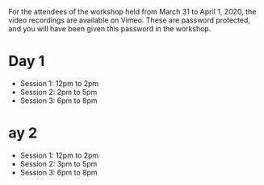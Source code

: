 For the attendees of the workshop held from March 31 to April 1, 2020, the video recordings are available on Vimeo.
These are password protected, and you will have been given this password in the workshop.

# Day 1

* Session 1: 12pm to 2pm
* Session 2: 2pm to 5pm
* Session 3: 6pm to 8pm

# ay 2

* Session 1: 12pm to 2pm
* Session 2: 3pm to 5pm
* Session 3: 6pm to 8pm

